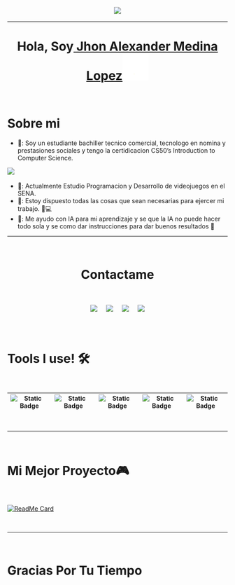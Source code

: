<p align="center">
  <img src="https://media.discordapp.net/attachments/1222693042520064114/1384337004719767695/jiji.jpg?ex=68520fcd&is=6850be4d&hm=aa4e344a6b0227344954be2221bd28fef3c0ef2433d9443a7b2758319c1a8d02&=&format=webp" height="460"/>
</p>
<hr>
<h1 align="center">Hola, Soy<a href="https://github.com/Aryagm"> Jhon Alexander Medina Lopez<a><img src="https://github.com/Kathryn-Jie/Kathryn-Jie/blob/main/wave.gif" width="60px"/></h1>
<Br>
<h1>Sobre mi</h1>

- 🏫: Soy un estudiante bachiller tecnico comercial, tecnologo en nomina y prestasiones sociales y tengo la certidicacion CS50’s Introduction to Computer Science.
<img src="https://media.discordapp.net/attachments/1222693042520064114/1384561696315670528/CS50x_page-0001.jpg?ex=6852e110&is=68518f90&hm=e028f02231fdbaf8d4e4556601a254dfcd0d5214538ff099c223a1a5cc3814e5&=&format=webp&width=851&height=658" height="460"/>

- 🔭: Actualmente Estudio Programacion y Desarrollo de videojuegos en el SENA. 
- 🌱: Estoy dispuesto todas las cosas que sean necesarias para ejercer mi trabajo. 🧠💻
- 🤔: Me ayudo con IA para mi aprendizaje y se que la IA no puede hacer todo sola y se como dar instrucciones para dar buenos resultados 🤖
  
<hr>
<Br>
<h1 align="center">Contactame</h1>
<Br>
<p align="center">
<a href="https://www.linkedin.com/in/jhon-medina-99a457351/" target="blank"><img align="center" src="https://img.shields.io/badge/Jhon%20Medina-blue?style=for-the-badge&logo=linkedin" /></a> &nbsp;&nbsp;&nbsp;  <a href="https://mail.google.com/mail/?view=cm&fs=1&to=jhonmedina0320@gmail.com" target="blank"><img align="center" src="https://img.shields.io/badge/jhonmedina0320%40gmail.com-red?style=for-the-badge&logo=gmail&logoColor=white" /></a>    &nbsp;&nbsp;&nbsp;       <a href="https://wa.me/573189276920?text=Hola%2C%20Jhon" target="blank"><img align="center" src="https://img.shields.io/badge/Whatsapp-green?style=for-the-badge&logo=whatsapp&logoColor=white" /></a>    &nbsp;&nbsp;&nbsp;       <a href="https://github.com/Piquant18" target="blank"><img align="center" src="https://img.shields.io/badge/Piquant18-blue?style=for-the-badge&logo=github" /></a>
</p>
  
<Br>

<Br>
<h1>Tools I use! 🛠️</h1>
<Br>
 
|![Static Badge](https://img.shields.io/badge/Python-blue?style=for-the-badge&logo=Python&logoColor=yellow)|![Static Badge](https://img.shields.io/badge/C-blue?style=for-the-badge&logo=C&logoColor=white)|![Static Badge](https://img.shields.io/badge/HTML-red?style=for-the-badge&logo=HTML&logoColor=white)|![Static Badge](https://img.shields.io/badge/SCC-blue?style=for-the-badge&logo=css&logoColor=white)|![Static Badge](https://img.shields.io/badge/SQL-orange?style=for-the-badge&logo=sql&logoColor=white)|
|---|---|---|---|---|

  

<Br>
<hr>
<Br>
<h1>Mi Mejor Proyecto🎮</h1>
<Br>
  
[![ReadMe Card]([https://github-readme-stats.vercel.app/api/pin/?username=Aryagm&repo=California_Housing_Prices)](https://github.com/Aryagm/California_Housing_Prices](https://github.com/Piquant18/Mi-proyecto-cs50-pagina-web))

<Br>
<hr>

<Br>
<h1>Gracias Por Tu Tiempo</h1>
<Br>
